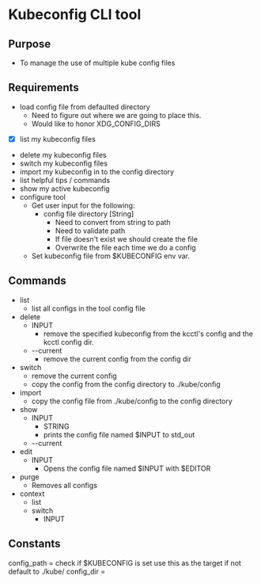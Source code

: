 # Kubeconfig CLI tool

## Purpose
- To manage the use of multiple kube config files

## Requirements
- load config file from defaulted directory
	- Need to figure out where we are going to place this. 
	- Would like to honor XDG_CONFIG_DIRS
- [X] list my kubeconfig files 
- delete my kubeconfig files
- switch my kubeconfig files
- import my kubeconfig in to the config directory
- list helpful tips / commands
- show my active kubeconfig
- configure tool
	- Get user input for the following:
		- config file directory [String]
			- Need to convert from string to path
			- Need to validate path
			- If file doesn't exist we should create the file
			- Overwrite the file each time we do a config
	- Set kubeconfig file from $KUBECONFIG env var. 

## Commands
- list
	- list all configs in the tool config file
- delete
	- INPUT
		- remove the specified kubeconfig from the kcctl's config and the kcctl config dir.
	- --current
		- remove the current config from the config dir
- switch
	- remove the current config
	- copy the config from the config directory to ./kube/config
- import 
  - copy the config file from ./kube/config to the config directory
- show
	- INPUT
		- STRING
		- prints the config file named $INPUT to std_out
	- --current
- edit
	- INPUT
	  - Opens the config file named $INPUT with $EDITOR
- purge
	- Removes all configs
- context
	- list
	- switch
		-	INPUT


## Constants 
config_path = check if $KUBECONFIG is set use this as the target if not default to ./kube/
config_dir =
